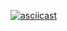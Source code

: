 [![ asciicast](https://asciinema.org/a/rOaJMw6uCJvIium2q6rCL0MNn.svg)](https://asciinema.org/a/rOaJMw6uCJvIium2q6rCL0MNn)
